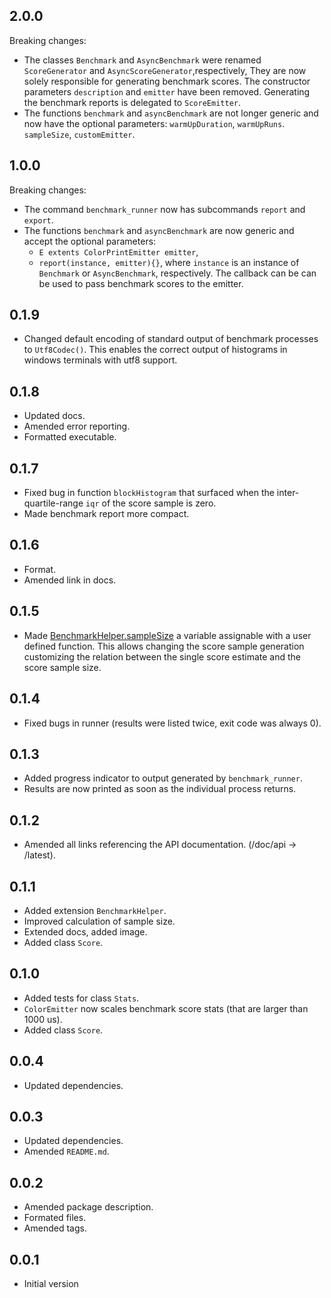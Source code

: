 ## 2.0.0
Breaking changes:
- The classes `Benchmark` and `AsyncBenchmark` were renamed `ScoreGenerator`
and `AsyncScoreGenerator`,respectively, They are now solely responsible for
generating benchmark scores. The constructor parameters `description` and
`emitter` have been removed. Generating the benchmark reports
is delegated to `ScoreEmitter`.
- The functions `benchmark` and `asyncBenchmark` are not longer generic and now
have the optional parameters: `warmUpDuration`, `warmUpRuns`.
`sampleSize`, `customEmitter`. 

## 1.0.0
Breaking changes:
- The command `benchmark_runner` now has subcommands `report` and `export`.
- The functions `benchmark` and `asyncBenchmark` are now generic and
  accept the optional parameters:
    * `E extents ColorPrintEmitter emitter`,
    * `report(instance, emitter){}`, where `instance` is an instance of
       `Benchmark` or `AsyncBenchmark`, respectively.
       The callback can be can be used to pass benchmark scores to the emitter.

## 0.1.9
- Changed default encoding of standard output of benchmark processes
to `Utf8Codec()`. This enables the correct output of histograms in windows
terminals with utf8 support.

## 0.1.8
- Updated docs.
- Amended error reporting.
- Formatted executable.

## 0.1.7
- Fixed bug in function `blockHistogram` that surfaced when the
inter-quartile-range `iqr` of the score sample is zero.
- Made benchmark report more compact.

## 0.1.6
- Format.
- Amended link in docs.

## 0.1.5
- Made [BenchmarkHelper.sampleSize][sampleSize] a variable assignable with
a user defined function. This allows changing the score sample generation
customizing the relation between the single score estimate and the
score sample size.

## 0.1.4
- Fixed bugs in runner (results were listed twice, exit code was always 0).

## 0.1.3
- Added progress indicator to output generated by `benchmark_runner`.
- Results are now printed as soon as the individual process returns.


## 0.1.2
- Amended all links referencing the API documentation. (/doc/api -> /latest).

## 0.1.1
- Added extension `BenchmarkHelper`.
- Improved calculation of sample size.
- Extended docs, added image.
- Added class `Score`.

## 0.1.0
- Added tests for class `Stats`.
- `ColorEmitter` now scales benchmark score stats (that are larger than 1000 us).
- Added class `Score`.

## 0.0.4
- Updated dependencies.

## 0.0.3
- Updated dependencies.
- Amended `README.md`.

## 0.0.2
- Amended package description.
- Formated files.
- Amended tags.

## 0.0.1
- Initial version

[sampleSize]: https://pub.dev/documentation/benchmark_runner/latest/benchmark_runner/BenchmarkHelper/sampleSize.html
